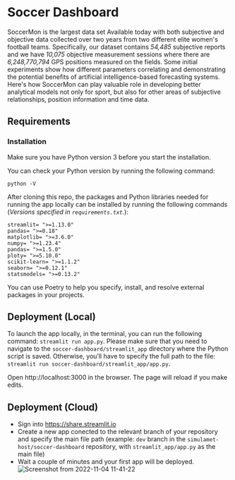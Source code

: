 # Soccer Dashboard

SoccerMon is the largest data set
Available today with both subjective and objective data collected over two years from two different elite women's football
teams. Specifically, our dataset contains *54,485* subjective reports and we have *10,075* objective measurement sessions
where there are *6,248,770,794* GPS positions measured on the fields. Some initial experiments show how different parameters
correlating and demonstrating the potential benefits of artificial intelligence-based forecasting systems. Here's how SoccerMon can play
valuable role in developing better analytical models not only for sport, but also for other areas of subjective relationships, position
information and time data.

## Requirements

### Installation

Make sure you have Python version 3 before you start the installation. 

You can check your Python version by running the following command:
```
python -V
```
After cloning this repo, the packages and Python libraries needed for running the app locally can be installed by running the following commands (*Versions specified in `requirements.txt`.*):
```
streamlit= ">=1.13.0"
pandas= ">=0.18"
matplotlib= ">=3.6.0"
numpy= ">=1.23.4"
pandas= ">=1.5.0"
ploty= ">=5.10.0"
scikit-learn= ">=1.1.2"
seaborn= ">=0.12.1"
statsmodels= ">=0.13.2"
```
You can use Poetry to help you specify, install, and resolve external packages in your projects. 

## Deployment (Local)

To launch the app locally, in the terminal, you can run the following command: `streamlit run app.py`. Please make sure that you need to navigate to the `soccer-dashboard/streamlit_app` directory where the Python script is saved. Otherwise, you’ll have to specify the full path to the file: `streamlit run soccer-dashboard/streamlit_app/app.py`.

Open http://localhost:3000 in the browser. The page will reload if you make edits.


## Deployment (Cloud)

- Sign into https://share.streamlit.io
- Create a new app conected to the relevant branch of your repository and specify the main file path (example: `dev` branch in the `simulamet-host/soccer-dashboard` repository, with `streamlit_app/app.py` as the main file)
- Wait a couple of minutes and your first app will be deployed.
![Screenshot from 2022-11-04 11-41-22](https://user-images.githubusercontent.com/84230658/199953952-bb704a85-ce38-42aa-87a1-c4217c34db3b.png)

